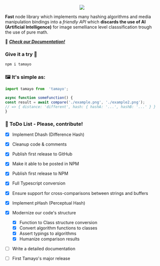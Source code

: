 

  

<p align="center">
<img  src="https://i.imgur.com/9jz7C6W.png"></img>
</p>

**Fast** node library which implements many hashing algorithms and media manipulation bindings into a *friendly API* which **discards the use of AI (Artificial Intelligence)** for image semelliance level classsification trough the use of pure math.

📒 ***[Check our Documentation!](https://github.com/myur4/tamayo/wiki)***

### Give it a try 🌸

```bash
npm i tamayo
```

### 🖼️ It's simple as:

```ts
import tamayo from  'tamayo';

async function someFunction() {
const result = await compare('./example.png', './example2.png');
// => { distance: 'different', hash: { hashA: '...', hashB: '...' } }
}
```

### 📝 ToDo List - Please, contribute!
- [x] Implement Dhash (Difference Hash)

- [x] Cleanup code & comments

- [x] Publish first release to GitHub

- [x] Make it able to be posted in NPM

- [x] Publish first release to NPM

- [x] Full Typescript conversion

- [x] Ensure support for cross-comparisons between strings and buffers

- [x] Implement pHash (Perceptual Hash)

- [x] Modernize our code's structure
	- [x] Function to Class structure conversion
	- [x] Convert algorithm functions to classes
	- [x] Assert typings to algorithms
	- [x] Humanize comparison results

- [ ] Write a detailed documentation
- [ ] First Tamayo's major release

